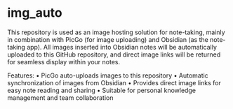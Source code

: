 # img_auto

This repository is used as an image hosting solution for note-taking, mainly in combination with PicGo (for image uploading) and Obsidian (as the note-taking app). All images inserted into Obsidian notes will be automatically uploaded to this GitHub repository, and direct image links will be returned for seamless display within your notes.

Features:
	•	PicGo auto-uploads images to this repository
  •	Automatic synchronization of images from Obsidian
  •	Provides direct image links for easy note reading and sharing
  •	Suitable for personal knowledge management and team collaboration
